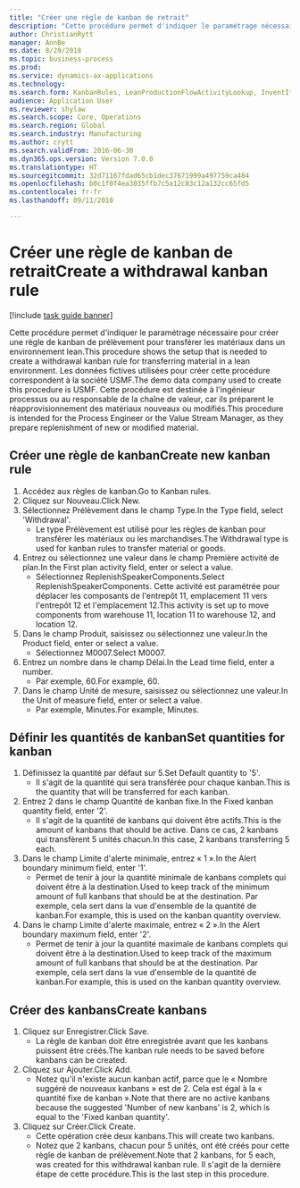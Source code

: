 ```yaml
--- 
title: "Créer une règle de kanban de retrait"
description: "Cette procédure permet d'indiquer le paramétrage nécessaire pour créer une règle de kanban de prélèvement pour transférer les matériaux dans un environnement lean."
author: ChristianRytt
manager: AnnBe
ms.date: 8/29/2018
ms.topic: business-process
ms.prod: 
ms.service: dynamics-ax-applications
ms.technology: 
ms.search.form: KanbanRules, LeanProductionFlowActivityLookup, InventItemIdLookupSimple, UnitOfMeasureLookup, KanbanCreate
audience: Application User
ms.reviewer: shylaw
ms.search.scope: Core, Operations
ms.search.region: Global
ms.search.industry: Manufacturing
ms.author: crytt
ms.search.validFrom: 2016-06-30
ms.dyn365.ops.version: Version 7.0.0
ms.translationtype: HT
ms.sourcegitcommit: 32d71167fdad65cb1dec37671999a497759ca484
ms.openlocfilehash: b0c1f0f4ea3035ffb7c5a12c83c12a132cc65fd5
ms.contentlocale: fr-fr
ms.lasthandoff: 09/11/2018

---
```

# <a name="create-a-withdrawal-kanban-rule"></a><span data-ttu-id="93a18-103">Créer une règle de kanban de retrait</span><span class="sxs-lookup"><span data-stu-id="93a18-103">Create a withdrawal kanban rule</span></span>

[!include [task guide banner](../../includes/task-guide-banner.md)]

<span data-ttu-id="93a18-104">Cette procédure permet d'indiquer le paramétrage nécessaire pour créer une règle de kanban de prélèvement pour transférer les matériaux dans un environnement lean.</span><span class="sxs-lookup"><span data-stu-id="93a18-104">This procedure shows the setup that is needed to create a withdrawal kanban rule for transferring material in a lean environment.</span></span> <span data-ttu-id="93a18-105">Les données fictives utilisées pour créer cette procédure correspondent à la société USMF.</span><span class="sxs-lookup"><span data-stu-id="93a18-105">The demo data company used to create this procedure is USMF.</span></span> <span data-ttu-id="93a18-106">Cette procédure est destinée à l'ingénieur processus ou au responsable de la chaîne de valeur, car ils préparent le réapprovisionnement des matériaux nouveaux ou modifiés.</span><span class="sxs-lookup"><span data-stu-id="93a18-106">This procedure is intended for the Process Engineer or the Value Stream Manager, as they prepare replenishment of new or modified material.</span></span>


## <a name="create-new-kanban-rule"></a><span data-ttu-id="93a18-107">Créer une règle de kanban</span><span class="sxs-lookup"><span data-stu-id="93a18-107">Create new kanban rule</span></span>
1. <span data-ttu-id="93a18-108">Accédez aux règles de kanban.</span><span class="sxs-lookup"><span data-stu-id="93a18-108">Go to Kanban rules.</span></span>
2. <span data-ttu-id="93a18-109">Cliquez sur Nouveau.</span><span class="sxs-lookup"><span data-stu-id="93a18-109">Click New.</span></span>
3. <span data-ttu-id="93a18-110">Sélectionnez Prélèvement dans le champ Type.</span><span class="sxs-lookup"><span data-stu-id="93a18-110">In the Type field, select 'Withdrawal'.</span></span>
    * <span data-ttu-id="93a18-111">Le type Prélèvement est utilisé pour les règles de kanban pour transférer les matériaux ou les marchandises.</span><span class="sxs-lookup"><span data-stu-id="93a18-111">The Withdrawal type is used for kanban rules to transfer material or goods.</span></span>  
4. <span data-ttu-id="93a18-112">Entrez ou sélectionnez une valeur dans le champ Première activité de plan.</span><span class="sxs-lookup"><span data-stu-id="93a18-112">In the First plan activity field, enter or select a value.</span></span>
    * <span data-ttu-id="93a18-113">Sélectionnez ReplenishSpeakerComponents.</span><span class="sxs-lookup"><span data-stu-id="93a18-113">Select ReplenishSpeakerComponents.</span></span>   <span data-ttu-id="93a18-114">Cette activité est paramétrée pour déplacer les composants de l'entrepôt 11, emplacement 11 vers l'entrepôt 12 et l'emplacement 12.</span><span class="sxs-lookup"><span data-stu-id="93a18-114">This activity is set up to move components from warehouse 11, location 11 to warehouse 12, and location 12.</span></span>  
5. <span data-ttu-id="93a18-115">Dans le champ Produit, saisissez ou sélectionnez une valeur.</span><span class="sxs-lookup"><span data-stu-id="93a18-115">In the Product field, enter or select a value.</span></span>
    * <span data-ttu-id="93a18-116">Sélectionnez M0007.</span><span class="sxs-lookup"><span data-stu-id="93a18-116">Select M0007.</span></span>  
6. <span data-ttu-id="93a18-117">Entrez un nombre dans le champ Délai.</span><span class="sxs-lookup"><span data-stu-id="93a18-117">In the Lead time field, enter a number.</span></span>
    * <span data-ttu-id="93a18-118">Par exemple, 60.</span><span class="sxs-lookup"><span data-stu-id="93a18-118">For example, 60.</span></span>  
7. <span data-ttu-id="93a18-119">Dans le champ Unité de mesure, saisissez ou sélectionnez une valeur.</span><span class="sxs-lookup"><span data-stu-id="93a18-119">In the Unit of measure field, enter or select a value.</span></span>
    * <span data-ttu-id="93a18-120">Par exemple, Minutes.</span><span class="sxs-lookup"><span data-stu-id="93a18-120">For example, Minutes.</span></span>  

## <a name="set-quantities-for-kanban"></a><span data-ttu-id="93a18-121">Définir les quantités de kanban</span><span class="sxs-lookup"><span data-stu-id="93a18-121">Set quantities for kanban</span></span>
1. <span data-ttu-id="93a18-122">Définissez la quantité par défaut sur 5.</span><span class="sxs-lookup"><span data-stu-id="93a18-122">Set Default quantity to '5'.</span></span>
    * <span data-ttu-id="93a18-123">Il s'agit de la quantité qui sera transférée pour chaque kanban.</span><span class="sxs-lookup"><span data-stu-id="93a18-123">This is the quantity that will be transferred for each kanban.</span></span>  
2. <span data-ttu-id="93a18-124">Entrez 2 dans le champ Quantité de kanban fixe.</span><span class="sxs-lookup"><span data-stu-id="93a18-124">In the Fixed kanban quantity field, enter '2'.</span></span>
    * <span data-ttu-id="93a18-125">Il s'agit de la quantité de kanbans qui doivent être actifs.</span><span class="sxs-lookup"><span data-stu-id="93a18-125">This is the amount of kanbans that should be active.</span></span> <span data-ttu-id="93a18-126">Dans ce cas, 2 kanbans qui transfèrent 5 unités chacun.</span><span class="sxs-lookup"><span data-stu-id="93a18-126">In this case, 2 kanbans transferring 5 each.</span></span>  
3. <span data-ttu-id="93a18-127">Dans le champ Limite d'alerte minimale, entrez « 1 ».</span><span class="sxs-lookup"><span data-stu-id="93a18-127">In the Alert boundary minimum field, enter '1'.</span></span>
    * <span data-ttu-id="93a18-128">Permet de tenir à jour la quantité minimale de kanbans complets qui doivent être à la destination.</span><span class="sxs-lookup"><span data-stu-id="93a18-128">Used to keep track of the minimum amount of full kanbans that should be at the destination.</span></span> <span data-ttu-id="93a18-129">Par exemple, cela sert dans la vue d'ensemble de la quantité de kanban.</span><span class="sxs-lookup"><span data-stu-id="93a18-129">For example, this is used on the kanban quantity overview.</span></span>  
4. <span data-ttu-id="93a18-130">Dans le champ Limite d'alerte maximale, entrez « 2 ».</span><span class="sxs-lookup"><span data-stu-id="93a18-130">In the Alert boundary maximum field, enter '2'.</span></span>
    * <span data-ttu-id="93a18-131">Permet de tenir à jour la quantité maximale de kanbans complets qui doivent être à la destination.</span><span class="sxs-lookup"><span data-stu-id="93a18-131">Used to keep track of the maximum amount of full kanbans that should be at the destination.</span></span> <span data-ttu-id="93a18-132">Par exemple, cela sert dans la vue d'ensemble de la quantité de kanban.</span><span class="sxs-lookup"><span data-stu-id="93a18-132">For example, this is used on the kanban quantity overview.</span></span>  

## <a name="create-kanbans"></a><span data-ttu-id="93a18-133">Créer des kanbans</span><span class="sxs-lookup"><span data-stu-id="93a18-133">Create kanbans</span></span>
1. <span data-ttu-id="93a18-134">Cliquez sur Enregistrer.</span><span class="sxs-lookup"><span data-stu-id="93a18-134">Click Save.</span></span>
    * <span data-ttu-id="93a18-135">La règle de kanban doit être enregistrée avant que les kanbans puissent être créés.</span><span class="sxs-lookup"><span data-stu-id="93a18-135">The kanban rule needs to be saved before kanbans can be created.</span></span>  
2. <span data-ttu-id="93a18-136">Cliquez sur Ajouter.</span><span class="sxs-lookup"><span data-stu-id="93a18-136">Click Add.</span></span>
    * <span data-ttu-id="93a18-137">Notez qu'il n'existe aucun kanban actif, parce que le « Nombre suggéré de nouveaux kanbans » est de 2. Cela est égal à la « quantité fixe de kanban ».</span><span class="sxs-lookup"><span data-stu-id="93a18-137">Note that there are no active kanbans because the suggested 'Number of new kanbans' is 2, which is equal to the 'Fixed kanban quantity'.</span></span>  
3. <span data-ttu-id="93a18-138">Cliquez sur Créer.</span><span class="sxs-lookup"><span data-stu-id="93a18-138">Click Create.</span></span>
    * <span data-ttu-id="93a18-139">Cette opération crée deux kanbans.</span><span class="sxs-lookup"><span data-stu-id="93a18-139">This will create two kanbans.</span></span>  
    * <span data-ttu-id="93a18-140">Notez que 2 kanbans, chacun pour 5 unités, ont été créés pour cette règle de kanban de prélèvement.</span><span class="sxs-lookup"><span data-stu-id="93a18-140">Note that 2 kanbans, for 5 each, was created for this withdrawal kanban rule.</span></span>  <span data-ttu-id="93a18-141">Il s'agit de la dernière étape de cette procédure.</span><span class="sxs-lookup"><span data-stu-id="93a18-141">This is the last step in this procedure.</span></span>  


